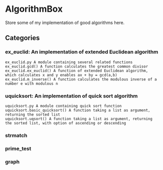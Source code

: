 AlgorithmBox
============================================================
    
Store some of my implementation of good algorithms here.

Categories
------------------------------------------------------------

### ex_euclid: An implementation of extended Euclidean algorithm
    ex_euclid.py A module containing several related functions
    ex_euclid.gcd() A function calculates the greatest common divisor
    ex_euclid.ex_euclid() A function of extended Euclidean algorithm, which calculates x and y enables ax + by = gcd(a,b)
    ex_euclid.m_inverse() A function calculates the modulous inverse of a number e with modulous n

### uquicksort: An implementation of quick sort algorithm
    uquicksort.py A module containing quick sort function
    uquicksort.basic_quicksort() A function taking a list as argument, returning the sorted list
    uquicksort.uqsort() A function taking a list as argument, returning the sorted list, with option of ascending or descending

### strmatch

### prime_test

### graph

